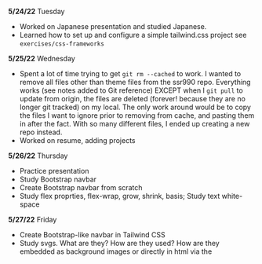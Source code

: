 **5/24/22** Tuesday
- Worked on Japanese presentation and studied Japanese.
- Learned how to set up and configure a simple tailwind.css project see `exercises/css-frameworks`

**5/25/22** Wednesday
- Spent a lot of time trying to get `git rm --cached` to work. I wanted to remove all files other than theme files from the ssr990 repo. Everything works (see notes added to Git reference) EXCEPT when I `git pull` to update from origin, the files are deleted (forever! because they are no longer git tracked) on my local. The only work around would be to copy the files I want to ignore prior to removing from cache, and pasting them in after the fact. With so many different files, I ended up creating a new repo instead.
- Worked on resume, adding projects

**5/26/22** Thursday
- Practice presentation
- Study Bootstrap navbar
- Create Bootstrap navbar from scratch
- Study flex proprties, flex-wrap, grow, shrink, basis; Study text white-space

**5/27/22** Friday
- Create Bootstrap-like navbar in Tailwind CSS
- Study svgs. What are they? How are they used? How are they embedded as background images or directly in html via the <svg> tag
